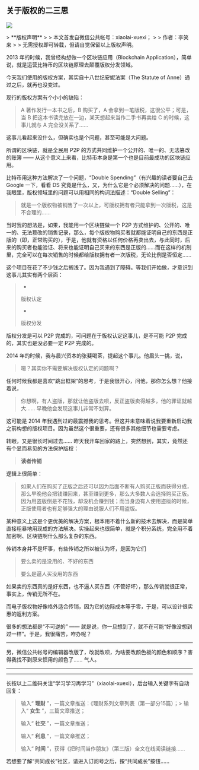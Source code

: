 ## 关于版权的二三思
 ![](http://mmbiz.qpic.cn/mmbiz/BDcu2rMySicpDY3vEBuDD2vNIdGpN2H2PmA7eicyFRYy31iadDAl96h8Y0MeSxaCxl0aFic75IbQfrzAHDlwBDUKdA/640?wx_fmt=jpeg&wxfrom=5)
<head><meta http-equiv="Content-Type" content="text/html; charset=utf-8"></head>
> **版权声明**
> 
> 本文首发自微信公共帐号：xiaolai-xuexi；
> 
> 作者：李笑来
> 
> 无需授权即可转载，但请自觉保留以上版权声明。

2013 年的时候，我曾经构想做一个区块链应用（Blockchain Application），简单说，就是运营比特币的区块链原理去颠覆版权分发领域。

今天我们使用的版权方案，其实自十八世纪安妮法案（The Statute of Anne）通过之后，就再也没变过。

现行的版权方案有个小小的缺陷：

> A 著作发行一本书之后，B 购买了，A 会拿到一笔版税，这很公平；可是，当 B 把这本书读完放在一边，某天想起来当作二手书再卖给 C 的时候，这事儿就与 A 完全没关系了……

这事儿看起来没什么，但确实也是个问题，甚至可能是大问题。

所谓的区块链，就是全民用 P2P 的方式共同维护一个公开的、唯一的、无法篡改的账簿 —— 从这个意义上来看，比特币本身是第一个也是目前最成功的区块链应用。

比特币用这种方法解决了一个问题，“Double Spending”（有兴趣的读者要自己去 Google 一下，看看 DS 究竟是什么，又，为什么它是个必须解决的问题……），在我眼里，版权领域里的问题可以用相同的构词法描述：“Double Selling”：

> 就是一个版权物被销售了一次以上，可版权拥有者只能拿到一次版税，这是不合理的……

当时我的想法是，如果，我能用一个区块链做一个 P2P 方式维护的、公开的、唯一的、无法篡改的销售记录，那么，每个版权物购买者就都能证明自己的东西是正版的（即，正常购买的），于是，他就有资格以任何价格再卖出去，与此同时，后来的购买者也能验证、将来也能证明自己买来的东西是正版的……而在这样的机制里，完全可以在每次销售的时候都给版权拥有者一次版税，无论比例是否恒定……

这个项目在花了不少钱之后搁浅了。因为我遇到了障碍。等我们开始做，才意识到这事儿其实有两个层面：

> - 
> 
> 版权认定
> 
> - 
> 
> 版权分发

版权分发是可以 P2P 完成的，可问题在于版权认定这事儿，是不可能 P2P 完成的，其实也是没必要一定 P2P 完成的。

2014 年的时候，我与晨兴资本的张斐喝茶，提起这个事儿。他眉头一挑，说，

> 嗯？其实你不需要解决版权认定的问题啊？

任何时候我都是喜欢“跳出框架”的思考，于是我很开心，问他，那你怎么想？他接着说，

> 你想啊，有人盗版，那就让他盗版去呗，反正盗版卖得越多，他的罪证就越大…… 早晚他会发现这事儿非常不划算。

这可能是 2014 年我遇到过的最震撼我的思考。但这并未意味着说我要重新启动我之前构想的版权项目。因为虽然这个很重要，还有很多其他细节也需要考虑。

转眼，又是很长时间过去…… 昨天我开车回家的路上，突然想到，其实，竟然还有个显而易见的方法保护版权：

> **读者传销**

逻辑上很简单：

> 如果人们在购买了正版之后还可以因为后面不断有人购买正版而获得分成，那么早晚他会把钱赚回来，甚至赚到更多，那么大多数人会选择购买正版。因为用盗版倒是不花钱，却没机会赚到钱；而当身边有人使用盗版的时候，正版使用者也有足够强大的理由说服人们不用盗版。

某种意义上这是个更优美的解决方案，根本用不着什么新的技术去解决，而是简单直接粗暴地用现成的方法解决。实操起来也很简单，就是个积分系统，完全用不着加密啊、区块链啊什么那么复杂的东西。

传销本身并不是坏事，有些传销之所以被认为坏，是因为它们

> 要么卖的是没用的、不好的东西
> 
> 要么是逼人买没用的东西

如果卖的东西真的是好东西，也不逼人买东西（不管好坏），那么传销就很正常，事实上，传销无所不在。

而电子版权物好像格外适合传销，因为它的边际成本等于零，于是，可以设计很实惠的返利方案。

很多的想法都是“不可逆的” —— 就是说，你一旦想到了，就不在可能“好像没想到过一样”。于是，我很痛苦，咋办呢？

* * *

另，微信公共帐号的编辑器改版了，改就改呗，为啥要改颜色板的颜色和顺序？害得我找不到原来惯用的颜色了…… 气人。

* * *



* * *

长按以上二维码关注“学习学习再学习”（xiaolai-xuexi），后台输入关键字有自动回复：

> 输入“ **理财** ”，一篇文章推送：《理财系列文章列表（第一部分15篇）；> 输入“ **女生** ”，三篇文章推送；
> 
> 输入“ **社交** ”，一篇文章推送；
> 
> 输入“ **利息** ”，一篇文章推送；
> 
> 输入“ **时间** ”，获得《把时间当作朋友》（第三版）全文在线阅读链接……

若想要了解“共同成长”社区，请进入订阅号之后，按“共同成长”按钮……



